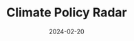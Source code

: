 ---  
layout: startup_page  
title: "Climate Policy Radar"  
id: "climatepolicyradar.org"  
permalink: "/climatepolicyradarclimatepolicyradar.org02202024/"  
website: "https://climatepolicyradar.org/"  
funding_round: ""  
funding_amount: "$6.8M"  
investors: "Environmental Defence Fund (EDF), Google.org, Open Society Foundations (OSF), The Patrick J. McGovern Foundation, Sequoia Climate Foundation, Schmidt Futures, Quadrature Climate Foundation (QCF)"  
about: "Climate Policy Radar is a London-based startup that uses data science and AI to track global climate change policies and laws. It provides an open-source knowledge base with concise, accurate data to help organizations and individuals make informed decisions. Its unique value proposition lies in converting complex, unstructured policy documents into easily accessible structured information."  
markets: "Climate Tech, AI, Data Science, Technology, Information and Internet"  
hq: "London, England, United Kingdom"  
founded_year: "2021"  
linkedin: "https://uk.linkedin.com/company/climate-policy-radar"  
twitter: ""  
instagram: ""  
facebook: ""  
crunchbase: "https://www.crunchbase.com/organization/climate-policy-radar?utm_source=linkedin&utm_medium=referral&utm_campaign=linkedin_companies&utm_content=profile_cta_anon&trk=funding_crunchbase"  
pitchbook: ""  

date_display: "20-Feb-2024"  
date: "2024-02-20"

# SEO Optimization  
meta_title: "Climate Policy Radar -  Funding ($6.8M)"  
meta_description: "Climate Policy Radar, Climate Policy Radar is a London-based startup that uses data science and AI to track global climate change policies and laws. It provides an open-sou..."  
meta_keywords: "Climate Policy Radar, Climate Tech, AI, Data Science, Technology, Information and Internet,  funding"  
canonical_url: "https://startup.projectstartups.com/climatepolicyradarclimatepolicyradar.org02202024/"  
---